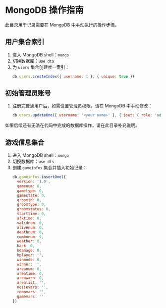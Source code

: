 # MongoDB 操作指南

此目录用于记录需要在 MongoDB 中手动执行的操作步骤。

## 用户集合索引
1. 进入 MongoDB shell：`mongo`
2. 切换数据库：`use dts`
3. 为 `users` 集合创建唯一索引：
   ```javascript
   db.users.createIndex({ username: 1 }, { unique: true })
   ```

## 初始管理员账号
1. 注册完普通用户后，如需设置管理员权限，请在 MongoDB 中手动修改：
   ```javascript
   db.users.updateOne({ username: '<your name>' }, { $set: { role: 'admin' } })
   ```

如果后续还有无法在代码中完成的数据库操作，请在此目录补充说明。

## 游戏信息集合
1. 进入 MongoDB shell：`mongo`
2. 切换数据库：`use dts`
3. 创建 `gameinfos` 集合并插入初始记录：
   ```javascript
   db.gameinfos.insertOne({
     version: '1.0',
     gamenum: 0,
     gametype: 0,
     gamestate: 0,
     groomid: 0,
     groomtype: 0,
     groomstatus: 0,
     starttime: 0,
     afktime: 0,
     validnum: 0,
     alivenum: 0,
     deathnum: 0,
     combonum: 0,
     weather: 0,
     hack: 0,
     hdamage: 0,
     hplayer: '',
     winmode: 0,
     winner: '',
     areanum: 0,
     areatime: 0,
     areawarn: 0,
     arealist: '',
     noisevars: '',
     roomvars: '',
     gamevars: ''
   })
   ```
